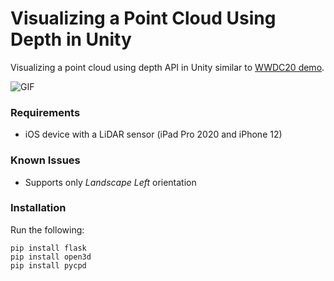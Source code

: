 # Visualizing a Point Cloud Using Depth in Unity
Visualizing a point cloud using depth API in Unity similar to [WWDC20 demo](https://developer.apple.com/documentation/arkit/visualizing_a_point_cloud_using_scene_depth).

![GIF](SaJII4P.gif)


### Requirements
- iOS device with a LiDAR sensor (iPad Pro 2020 and iPhone 12)

### Known Issues
- Supports only *Landscape Left* orientation

### Installation
Run the following:

```
pip install flask
pip install open3d
pip install pycpd
```